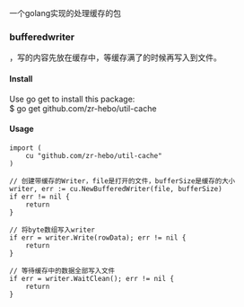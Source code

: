 一个golang实现的处理缓存的包  

### bufferedwriter
，写的内容先放在缓存中，等缓存满了的时候再写入到文件。
#### Install

Use go get to install this package:<br>
$ go get github.com/zr-hebo/util-cache

#### Usage

```golang
import (
	cu "github.com/zr-hebo/util-cache"
)

// 创建带缓存的Writer，file是打开的文件，bufferSize是缓存的大小
writer, err := cu.NewBufferedWriter(file, bufferSize)
if err != nil {
	return
}

// 将byte数组写入writer	
if err = writer.Write(rowData); err != nil {
	return
}

// 等待缓存中的数据全部写入文件
if err = writer.WaitClean(); err != nil {
	return
}
```
